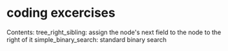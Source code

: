 # coding excercises
Contents:
tree_right_sibling: assign the node's next field to the node to the right of it
simple_binary_search: standard binary search
